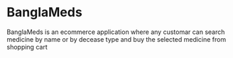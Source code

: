 # BanglaMeds
BanglaMeds is an ecommerce application where any customar  can search medicine by name or by decease type and buy the selected medicine from shopping cart
